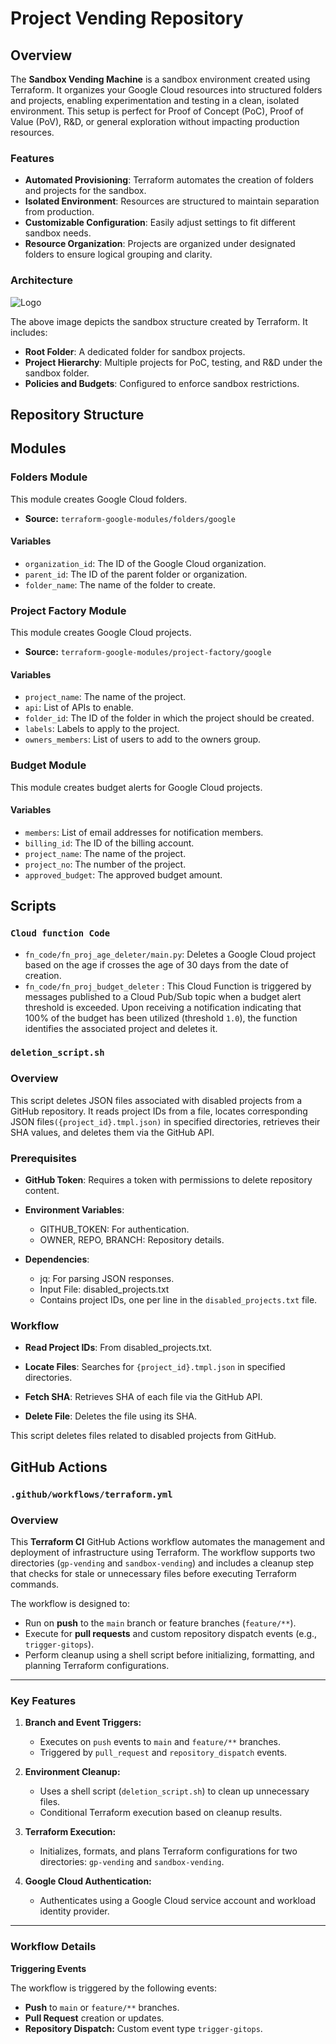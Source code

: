 # Project Vending Repository

## Overview
The **Sandbox Vending Machine** is a sandbox environment created using Terraform. It organizes your Google Cloud resources into structured folders and projects, enabling experimentation and testing in a clean, isolated environment. This setup is perfect for Proof of Concept (PoC), Proof of Value (PoV), R&D, or general exploration without impacting production resources.

### Features 
- **Automated Provisioning**: Terraform automates the creation of folders and projects for the sandbox.
- **Isolated Environment**: Resources are structured to maintain separation from production.
- **Customizable Configuration**: Easily adjust settings to fit different sandbox needs.
- **Resource Organization**: Projects are organized under designated folders to ensure logical grouping and clarity.
### Architecture
![Logo](https://storage.googleapis.com/sachinsoni-sb-bucket-test-poc/sb-image.png)

The above image depicts the sandbox structure created by Terraform. It includes:

- **Root Folder**: A dedicated folder for sandbox projects.
- **Project Hierarchy**: Multiple projects for PoC, testing, and R&D under the sandbox folder.
- **Policies and Budgets**: Configured to enforce sandbox restrictions.



## Repository Structure
## Modules
### Folders Module

This module creates Google Cloud folders.

- **Source:** `terraform-google-modules/folders/google`

#### Variables

- `organization_id`: The ID of the Google Cloud organization.
- `parent_id`: The ID of the parent folder or organization.
- `folder_name`: The name of the folder to create.

### Project Factory Module

This module creates Google Cloud projects.

- **Source:** `terraform-google-modules/project-factory/google`

#### Variables

- `project_name`: The name of the project.
- `api`: List of APIs to enable.
- `folder_id`: The ID of the folder in which the project should be created.
- `labels`: Labels to apply to the project.
- `owners_members`: List of users to add to the owners group.

### Budget Module

This module creates budget alerts for Google Cloud projects.

#### Variables

- `members`: List of email addresses for notification members.
- `billing_id`: The ID of the billing account.
- `project_name`: The name of the project.
- `project_no`: The number of the project.
- `approved_budget`: The approved budget amount.

## Scripts

### `Cloud function Code`

- `fn_code/fn_proj_age_deleter/main.py`: Deletes a Google Cloud project based on the age if crosses the age of 30 days from the date of creation.
- `fn_code/fn_proj_budget_deleter` : This Cloud Function is triggered by messages published to a Cloud Pub/Sub topic when a budget alert threshold is exceeded. Upon receiving a notification indicating that 100% of the budget has been utilized (threshold `1.0`), the function identifies the associated project and deletes it.

### `deletion_script.sh`
### Overview

This script deletes JSON files associated with disabled projects from a GitHub repository. It reads project IDs from a file, locates corresponding JSON files`({project_id}.tmpl.json)` in specified directories, retrieves their SHA values, and deletes them via the GitHub API.

### Prerequisites

- **GitHub Token**: Requires a token with permissions to delete repository content.
- **Environment Variables**:
    - GITHUB_TOKEN: For authentication.
    - OWNER, REPO, BRANCH: Repository details.

- **Dependencies**:
    - jq: For parsing JSON responses.
    - Input File: disabled_projects.txt
    - Contains project IDs, one per line in the `disabled_projects.txt` file.

### Workflow

- **Read Project IDs**: From disabled_projects.txt.

- **Locate Files**: Searches for `{project_id}.tmpl.json` in specified directories.

- **Fetch SHA**: Retrieves SHA of each file via the GitHub API.

- **Delete File**: Deletes the file using its SHA.


This script deletes files related to disabled projects from GitHub.

## GitHub Actions

### `.github/workflows/terraform.yml`

### Overview  

This **Terraform CI** GitHub Actions workflow automates the management and deployment of infrastructure using Terraform. The workflow supports two directories (`gp-vending` and `sandbox-vending`) and includes a cleanup step that checks for stale or unnecessary files before executing Terraform commands.  

The workflow is designed to:  
- Run on **push** to the `main` branch or feature branches (`feature/**`).  
- Execute for **pull requests** and custom repository dispatch events (e.g., `trigger-gitops`).  
- Perform cleanup using a shell script before initializing, formatting, and planning Terraform configurations.  

---

### Key Features  

1. **Branch and Event Triggers:**  
   - Executes on `push` events to `main` and `feature/**` branches.  
   - Triggered by `pull_request` and `repository_dispatch` events.  

2. **Environment Cleanup:**  
   - Uses a shell script (`deletion_script.sh`) to clean up unnecessary files.  
   - Conditional Terraform execution based on cleanup results.  

3. **Terraform Execution:**  
   - Initializes, formats, and plans Terraform configurations for two directories: `gp-vending` and `sandbox-vending`.  

4. **Google Cloud Authentication:**  
   - Authenticates using a Google Cloud service account and workload identity provider.  

---

### Workflow Details  

**Triggering Events** 

The workflow is triggered by the following events:  
- **Push** to `main` or `feature/**` branches.  
- **Pull Request** creation or updates.  
- **Repository Dispatch:** Custom event type `trigger-gitops`.  
